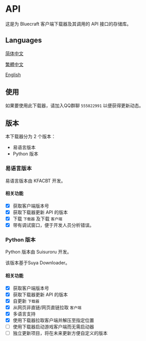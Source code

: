 # API

这是为 Bluecraft 客户端下载器及其调用的 API 接口的存储库。

## Languages

[简体中文](https://bluecraft-server.github.io/API/multi-languages/zh_hans)

[繁體中文](https://github.com/Bluecraft-Server/API/multi-languages/zh_hant)

[English](https://github.com/Bluecraft-Server/API/multi-languages/en_us)

## 使用

如果要使用此下载器，请加入QQ群聊 `555822991` 以便获得更新动态。

## 版本

本下载器分为 2 个版本：
 - 易语言版本
 - Python 版本

### 易语言版本

易语言版本由 KFACBT 开发。

#### 相关功能

- [x] 获取客户端版本号
- [x] 获取下载器更新 API 的版本
- [x] 下载 `下载器` 及下载 `客户端`
- [x] 带有调试窗口，便于开发人员分析错误。

### Python 版本

Python 版本由 Suisuroru 开发。

该版本基于Suya Downloader。

#### 相关功能

- [x] 获取客户端版本号
- [x] 获取下载器更新 API 的版本
- [x] 自更新 `下载器`
- [x] 从网页非直链/网页直链拉取 `客户端`
- [x] 多语言支持
- [x] 使用下载器拉取客户端并解压至指定位置
- [ ] 使用下载器启动游戏客户端而无需启动器
- [ ] 独立更新项目，将在未来更新方便自定义的版本